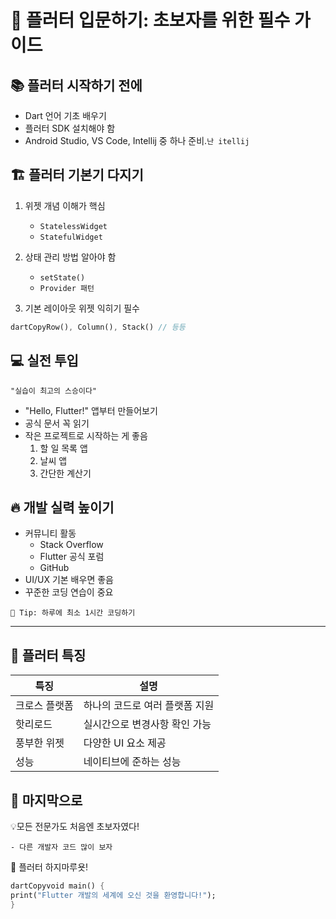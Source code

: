 # 🚀 플러터 입문하기: 초보자를 위한 필수 가이드  

## 📚 플러터 시작하기 전에  
  
- Dart 언어 기초 배우기  
- 플러터 SDK 설치해야 함  
- Android Studio, VS Code, Intellij  중 하나 준비.`난 itellij`
  
  
## 🏗️ 플러터 기본기 다지기  
  
1. 위젯 개념 이해가 핵심  
  
	- `StatelessWidget`  
	- `StatefulWidget`  
2. 상태 관리 방법 알아야 함  
  
	- `setState()`  
	- `Provider 패턴`  
3. 기본 레이아웃 위젯 익히기 필수  
```dart  
dartCopyRow(), Column(), Stack() // 등등  
```  
  
## 💻 실전 투입  
  
    "실습이 최고의 스승이다"  
  
  
- "Hello, Flutter!" 앱부터 만들어보기  
- 공식 문서 꼭 읽기  
- 작은 프로젝트로 시작하는 게 좋음  
  1. 할 일 목록 앱  
  2. 날씨 앱  
  3. 간단한 계산기  
  
  
  
  
## 🔥 개발 실력 높이기  
  
- 커뮤니티 활동  
  - Stack Overflow  
  - Flutter 공식 포럼  
  - GitHub  
- UI/UX 기본 배우면 좋음  
- 꾸준한 코딩 연습이 중요  
  
 `🌟 Tip: 하루에 최소 1시간 코딩하기`  
  
  
---  
  
## 🧠 플러터 특징  
  
|특징|설명|  
|---------|-------------------|  
|크로스 플랫폼|하나의 코드로 여러 플랫폼 지원 |  
|핫리로드|실시간으로 변경사항 확인 가능|  
|풍부한 위젯|다양한 UI 요소 제공|  
|성능|네이티브에 준하는 성능|  
  
  
  
## 🎯 마지막으로  
💡모든 전문가도 처음엔 초보자였다!  
  
    - 다른 개발자 코드 많이 보자  
  
  
📣 플러터 하지마루욧!  
  
```dart  
dartCopyvoid main() {  
print("Flutter 개발의 세계에 오신 것을 환영합니다!");  
}  
```
